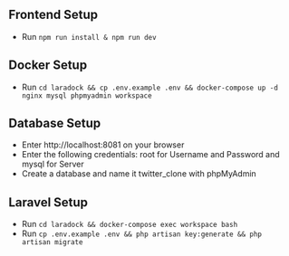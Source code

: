 ## Frontend Setup
- Run `npm run install & npm run dev`

## Docker Setup
- Run `cd laradock && cp .env.example .env && docker-compose up -d nginx mysql phpmyadmin workspace`

## Database Setup
- Enter http://localhost:8081 on your browser
- Enter the following credentials: root for Username and Password and mysql for Server
- Create a database and name it twitter_clone with phpMyAdmin

## Laravel Setup
- Run `cd laradock && docker-compose exec workspace bash`
- Run `cp .env.example .env && php artisan key:generate && php artisan migrate`